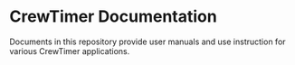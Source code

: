 # CrewTimer Documentation

Documents in this repository provide user manuals and use instruction for various CrewTimer applications.
